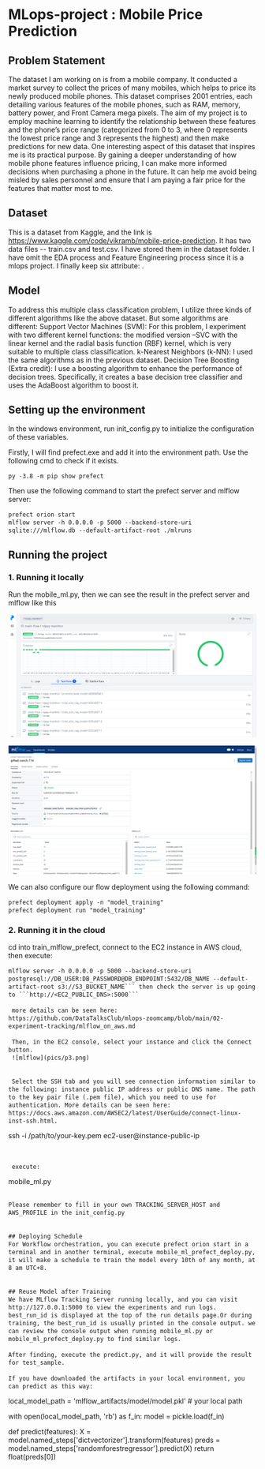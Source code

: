 # MLops-project : Mobile Price Prediction
##  Problem Statement
The dataset I am working on is from a mobile company. It conducted a market survey to collect the prices of many mobiles, which helps to price its newly produced mobile phones. This dataset comprises 2001 entries, each detailing various features of the mobile phones, such as RAM, memory, battery power, and Front Camera mega pixels. The aim of my project is to employ machine learning to identify the relationship between these features and the phone’s price range (categorized from 0 to 3, where 0 represents the lowest price range and 3 represents the highest) and then make predictions
for new data.
One interesting aspect of this dataset that inspires me is its practical purpose. By gaining a deeper understanding of how mobile phone features influence pricing, I can make more informed decisions when purchasing a phone in the future. It can help me avoid being misled by sales personnel and ensure that I am paying a fair price for the features that matter most to me.

## Dataset
This is a dataset from Kaggle, and the link is https://www.kaggle.com/code/vikramb/mobile-price-prediction. It has two data files -- train.csv and test.csv. I have stored them in the dataset folder. I have omit the EDA process and Feature Engineering process since it is a mlops project. I finally keep six attribute:  . 

## Model
To address this multiple class classification problem, I utilize three kinds of different algorithms like the above dataset. But some algorithms are different:
Support Vector Machines (SVM): For this problem, I experiment with two different kernel functions: the modified version –SVC with the linear kernel and the radial basis function (RBF) kernel, which is very suitable to multiple class classification.
k-Nearest Neighbors (k-NN): I used the same algorithms as in the previous dataset.
Decision Tree Boosting (Extra credit): I use a boosting algorithm to enhance the performance of decision trees. Specifically, it creates a base decision tree classifier and uses the AdaBoost algorithm to boost it.

## Setting up the environment
In the windows environment, run init_config.py to initialize the configuration of these variables.  

Firstly, I will find prefect.exe and add it into the environment path. Use the following cmd to check if it exists.
```
py -3.8 -m pip show prefect
```

Then use the following command to start the prefect server and mlflow server:
```
prefect orion start
mlflow server -h 0.0.0.0 -p 5000 --backend-store-uri sqlite:///mlflow.db --default-artifact-root ./mlruns
```

## Running the project
### 1. Running it locally
Run the mobile_ml.py, then we can see the result in the prefect server and mlflow like this

![prefect](pics/p1.png)


![mlflow](pics/p2.png)


We can also configure our flow deployment using the following command:
```
prefect deployment apply -n "model_training"
prefect deployment run "model_training"
```

### 2. Running it in the cloud

cd into train_mlflow_prefect, connect to the EC2 instance in AWS cloud, then execute:

```
mlflow server -h 0.0.0.0 -p 5000 --backend-store-uri postgresql://DB_USER:DB_PASSWORD@DB_ENDPOINT:5432/DB_NAME --default-artifact-root s3://S3_BUCKET_NAME``` then check the server is up going to ```http://<EC2_PUBLIC_DNS>:5000```

 more details can be seen here: https://github.com/DataTalksClub/mlops-zoomcamp/blob/main/02-experiment-tracking/mlflow_on_aws.md 
 
 Then, in the EC2 console, select your instance and click the Connect button. 
 ![mlflow](pics/p3.png)
 
 
 Select the SSH tab and you will see connection information similar to the following: instance public IP address or public DNS name. The path to the key pair file (.pem file), which you need to use for authentication. More details can be seen here: https://docs.aws.amazon.com/AWSEC2/latest/UserGuide/connect-linux-inst-ssh.html.

 ```
 ssh -i /path/to/your-key.pem ec2-user@instance-public-ip
```


 execute:
  ```
  mobile_ml.py
  ```

  Please remember to fill in your own TRACKING_SERVER_HOST and AWS_PROFILE in the init_config.py 


## Deploying Schedule
  For Workflow orchestration, you can execute prefect orion start in a terminal and in another terminal, execute mobile_ml_prefect_deploy.py, it will make a schedule to train the model every 10th of any month, at 8 am UTC+8.


## Reuse Model after Training
We have MLflow Tracking Server running locally, and you can visit http://127.0.0.1:5000 to view the experiments and run logs. best_run_id is displayed at the top of the run details page.Or during training, the best_run_id is usually printed in the console output. we can review the console output when running mobile_ml.py or mobile_ml_prefect_deploy.py to find similar logs.

After finding, execute the predict.py, and it will provide the result for test_sample.

If you have downloaded the artifacts in your local environment, you can predict as this way:
 
 ```
local_model_path = 'mlflow_artifacts/model/model.pkl'  # your local path

with open(local_model_path, 'rb') as f_in:
    model = pickle.load(f_in)

def predict(features):
    X = model.named_steps['dictvectorizer'].transform(features)
    preds = model.named_steps['randomforestregressor'].predict(X)
    return float(preds[0])
  ```